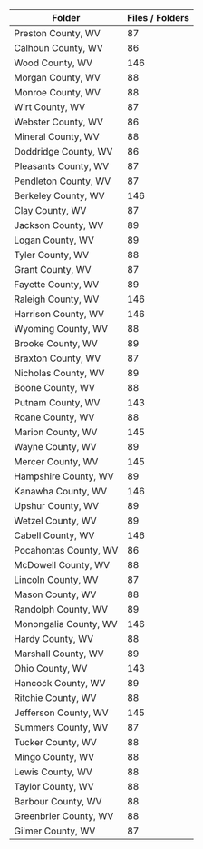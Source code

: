 | Folder                |   Files / Folders |
|-----------------------|-------------------|
| Preston County, WV    |                87 |
| Calhoun County, WV    |                86 |
| Wood County, WV       |               146 |
| Morgan County, WV     |                88 |
| Monroe County, WV     |                88 |
| Wirt County, WV       |                87 |
| Webster County, WV    |                86 |
| Mineral County, WV    |                88 |
| Doddridge County, WV  |                86 |
| Pleasants County, WV  |                87 |
| Pendleton County, WV  |                87 |
| Berkeley County, WV   |               146 |
| Clay County, WV       |                87 |
| Jackson County, WV    |                89 |
| Logan County, WV      |                89 |
| Tyler County, WV      |                88 |
| Grant County, WV      |                87 |
| Fayette County, WV    |                89 |
| Raleigh County, WV    |               146 |
| Harrison County, WV   |               146 |
| Wyoming County, WV    |                88 |
| Brooke County, WV     |                89 |
| Braxton County, WV    |                87 |
| Nicholas County, WV   |                89 |
| Boone County, WV      |                88 |
| Putnam County, WV     |               143 |
| Roane County, WV      |                88 |
| Marion County, WV     |               145 |
| Wayne County, WV      |                89 |
| Mercer County, WV     |               145 |
| Hampshire County, WV  |                89 |
| Kanawha County, WV    |               146 |
| Upshur County, WV     |                89 |
| Wetzel County, WV     |                89 |
| Cabell County, WV     |               146 |
| Pocahontas County, WV |                86 |
| McDowell County, WV   |                88 |
| Lincoln County, WV    |                87 |
| Mason County, WV      |                88 |
| Randolph County, WV   |                89 |
| Monongalia County, WV |               146 |
| Hardy County, WV      |                88 |
| Marshall County, WV   |                89 |
| Ohio County, WV       |               143 |
| Hancock County, WV    |                89 |
| Ritchie County, WV    |                88 |
| Jefferson County, WV  |               145 |
| Summers County, WV    |                87 |
| Tucker County, WV     |                88 |
| Mingo County, WV      |                88 |
| Lewis County, WV      |                88 |
| Taylor County, WV     |                88 |
| Barbour County, WV    |                88 |
| Greenbrier County, WV |                88 |
| Gilmer County, WV     |                87 |